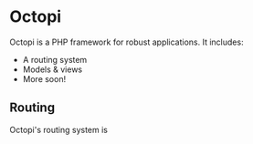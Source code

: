 # Octopi
Octopi is a PHP framework for robust applications.  It includes:

- A routing system
- Models & views
- More soon!

## Routing
Octopi's routing system is 